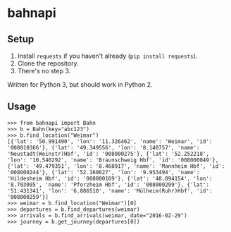 # bahnapi

## Setup

1. Install `requests` if you haven't already (`pip install requests`).
2. Clone the repository.
3. There's no step 3.

Written for Python 3, but should work in Python 2.

## Usage

```
>>> from bahnapi import Bahn
>>> b = Bahn(key="abc123")
>>> b.find_location("Weimar")
[{'lat': '50.991490', 'lon': '11.326462', 'name': 'Weimar', 'id': '008010366'}, {'lat': '49.349556', 'lon': '8.140757', 'name': 'Neustadt(Weinstr)Hbf', 'id': '008000275'}, {'lat': '52.252218', 'lon': '10.540292', 'name': 'Braunschweig Hbf', 'id': '008000049'}, {'lat': '49.479351', 'lon': '8.468917', 'name': 'Mannheim Hbf', 'id': '008000244'}, {'lat': '52.160627', 'lon': '9.953494', 'name': 'Hildesheim Hbf', 'id': '008000169'}, {'lat': '48.894154', 'lon': '8.703095', 'name': 'Pforzheim Hbf', 'id': '008000299'}, {'lat': '51.431341', 'lon': '6.886510', 'name': 'Mülheim(Ruhr)Hbf', 'id': '008000259'}]
>>> weimar = b.find_location("Weimar")[0]
>>> departures = b.find_departures(weimar)
>>> arrivals = b.find_arrivals(weimar, date="2016-02-29")
>>> journey = b.get_journey(departures[0])
```
